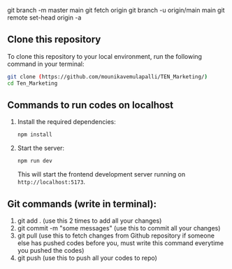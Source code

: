 git branch -m master main
git fetch origin
git branch -u origin/main main
git remote set-head origin -a


## Clone this repository

To clone this repository to your local environment, run the following command in your terminal:

```bash
git clone (https://github.com/mounikavemulapalli/TEN_Marketing/)
cd Ten_Marketing
```

## Commands to run codes on localhost

1. Install the required dependencies:
   ```bash
   npm install
   ```

2. Start the server:
   ```bash
   npm run dev
   ```

   This will start the frontend development server running on `http://localhost:5173`.

## Git commands (write in terminal):
1. git add . (use this 2 times to add all your changes)
2. git commit -m "some messages" (use this to commit all your changes)
3. git pull (use this to fetch changes from Github repository if someone else has pushed codes before you, must write this command everytime you pushed the codes)
4. git push (use this to push all your codes to repo)
